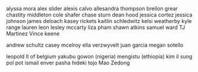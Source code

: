 alyssa mora
alex slider
alexis calvo
allesandra thompson
breilon grear
chastity middleton
cole shafer
chase sturn
dean hood
jessica cortez
jessica johnson
james deloach
kasey rickets
kaitlin schledwitz
kelsi weatherby
kyle range
lauren leon
lesley mccarty
liza pham
shawn atkins
samuel ward
TJ Martinez
Vince keene

andrew schultz
casey mcelroy
ella verzwyvelt
juan garcia
megan sotello


leopold II of belgium
yakubu gowon (nigeria)
mengistu (ethiopia)
kim il sung
pol pot
ismail enver pasha
hideki tojo
Mao Zedong
